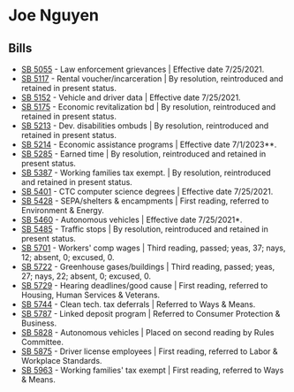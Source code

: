 # Joe Nguyen
## Bills
* [SB 5055](/bill/2021-22/sb/5055/) - Law enforcement grievances | Effective date 7/25/2021.
* [SB 5117](/bill/2021-22/sb/5117/) - Rental voucher/incarceration | By resolution, reintroduced and retained in present status.
* [SB 5152](/bill/2021-22/sb/5152/) - Vehicle and driver data | Effective date 7/25/2021.
* [SB 5175](/bill/2021-22/sb/5175/) - Economic revitalization bd | By resolution, reintroduced and retained in present status.
* [SB 5213](/bill/2021-22/sb/5213/) - Dev. disabilities ombuds | By resolution, reintroduced and retained in present status.
* [SB 5214](/bill/2021-22/sb/5214/) - Economic assistance programs | Effective date 7/1/2023**.
* [SB 5285](/bill/2021-22/sb/5285/) - Earned time | By resolution, reintroduced and retained in present status.
* [SB 5387](/bill/2021-22/sb/5387/) - Working families tax exempt. | By resolution, reintroduced and retained in present status.
* [SB 5401](/bill/2021-22/sb/5401/) - CTC computer science degrees | Effective date 7/25/2021.
* [SB 5428](/bill/2021-22/sb/5428/) - SEPA/shelters & encampments | First reading, referred to Environment & Energy.
* [SB 5460](/bill/2021-22/sb/5460/) - Autonomous vehicles | Effective date 7/25/2021*.
* [SB 5485](/bill/2021-22/sb/5485/) - Traffic stops | By resolution, reintroduced and retained in present status.
* [SB 5701](/bill/2021-22/sb/5701/) - Workers' comp wages | Third reading, passed; yeas, 37; nays, 12; absent, 0; excused, 0.
* [SB 5722](/bill/2021-22/sb/5722/) - Greenhouse gases/buildings | Third reading, passed; yeas, 27; nays, 22; absent, 0; excused, 0.
* [SB 5729](/bill/2021-22/sb/5729/) - Hearing deadlines/good cause | First reading, referred to Housing, Human Services & Veterans.
* [SB 5744](/bill/2021-22/sb/5744/) - Clean tech. tax deferrals | Referred to Ways & Means.
* [SB 5787](/bill/2021-22/sb/5787/) - Linked deposit program | Referred to Consumer Protection & Business.
* [SB 5828](/bill/2021-22/sb/5828/) - Autonomous vehicles | Placed on second reading by Rules Committee.
* [SB 5875](/bill/2021-22/sb/5875/) - Driver license employees | First reading, referred to Labor & Workplace Standards.
* [SB 5963](/bill/2021-22/sb/5963/) - Working families' tax exempt | First reading, referred to Ways & Means.
